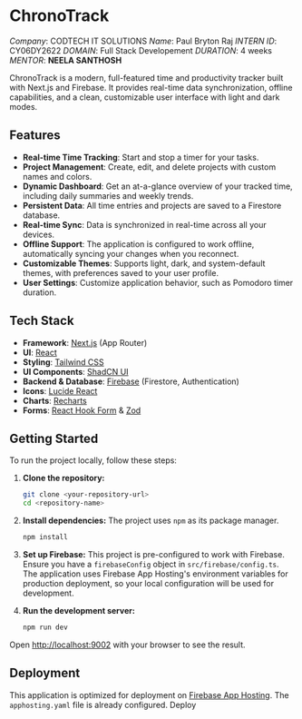 # ChronoTrack

*Company*: CODTECH IT SOLUTIONS
*Name*: Paul Bryton Raj
*INTERN ID*: CY06DY2622
*DOMAIN*: Full Stack Developement
*DURATION*: 4 weeks
*MENTOR*: **NEELA SANTHOSH**

ChronoTrack is a modern, full-featured time and productivity tracker built with Next.js and Firebase. It provides real-time data synchronization, offline capabilities, and a clean, customizable user interface with light and dark modes.

## Features

- **Real-time Time Tracking**: Start and stop a timer for your tasks.
- **Project Management**: Create, edit, and delete projects with custom names and colors.
- **Dynamic Dashboard**: Get an at-a-glance overview of your tracked time, including daily summaries and weekly trends.
- **Persistent Data**: All time entries and projects are saved to a Firestore database.
- **Real-time Sync**: Data is synchronized in real-time across all your devices.
- **Offline Support**: The application is configured to work offline, automatically syncing your changes when you reconnect.
- **Customizable Themes**: Supports light, dark, and system-default themes, with preferences saved to your user profile.
- **User Settings**: Customize application behavior, such as Pomodoro timer duration.

## Tech Stack

- **Framework**: [Next.js](https://nextjs.org/) (App Router)
- **UI**: [React](https://reactjs.org/)
- **Styling**: [Tailwind CSS](https://tailwindcss.com/)
- **UI Components**: [ShadCN UI](https://ui.shadcn.com/)
- **Backend & Database**: [Firebase](https://firebase.google.com/) (Firestore, Authentication)
- **Icons**: [Lucide React](https://lucide.dev/guide/packages/lucide-react)
- **Charts**: [Recharts](https://recharts.org/)
- **Forms**: [React Hook Form](https://react-hook-form.com/) & [Zod](https://zod.dev/)

## Getting Started

To run the project locally, follow these steps:

1.  **Clone the repository:**
    ```bash
    git clone <your-repository-url>
    cd <repository-name>
    ```

2.  **Install dependencies:**
    The project uses `npm` as its package manager.
    ```bash
    npm install
    ```

3.  **Set up Firebase:**
    This project is pre-configured to work with Firebase. Ensure you have a `firebaseConfig` object in `src/firebase/config.ts`. The application uses Firebase App Hosting's environment variables for production deployment, so your local configuration will be used for development.

4.  **Run the development server:**
    ```bash
    npm run dev
    ```

Open [http://localhost:9002](http://localhost:9002) with your browser to see the result.

## Deployment

This application is optimized for deployment on [Firebase App Hosting](https://firebase.google.com/docs/app-hosting). The `apphosting.yaml` file is already configured. Deploy
